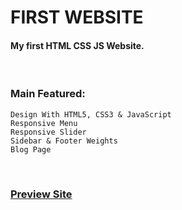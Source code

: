 # FIRST WEBSITE
#### My first HTML CSS JS Website.

<br />

### Main Featured:
    Design With HTML5, CSS3 & JavaScript
    Responsive Menu
    Responsive Slider
    Sidebar & Footer Weights
    Blog Page

<br />

### [Preview Site](https://wasek23.github.io/first-website/)
